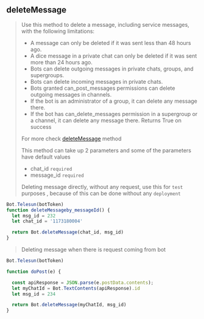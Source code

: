 ## deleteMessage

> Use this method to delete a message, including service messages, with the following limitations:
>
> - A message can only be deleted if it was sent less than 48 hours ago.
> - A dice message in a private chat can only be deleted if it was sent more than 24 hours ago.
> - Bots can delete outgoing messages in private chats, groups, and supergroups.
> - Bots can delete incoming messages in private chats.
> - Bots granted can_post_messages permissions can delete outgoing messages in channels.
> - If the bot is an administrator of a group, it can delete any message there.
> - If the bot has can_delete_messages permission in a supergroup or a channel, it can delete any message there. Returns True on success
>
> For more check [deleteMessage](https://core.telegram.org/bots/api#deletemessage) method
>
> This method can take up 2 parameters and
> some of the parameters have default values
>
> - chat_id `required`
> - message_id `required`
>
> Deleting message directly, without any request, use this for `test` purposes , because of this can be done without any `deployment`

```js
Bot.Telesun(botToken)
function deleteMessageby_messageId() {
  let msg_id = 232
  let chat_id = '1173180004'

  return Bot.deleteMessage(chat_id, msg_id)
}
```

> Deleting message when there is request coming from bot

```JavaScript
Bot.Telesun(botToken)

function doPost(e) {

  const apiResponse = JSON.parse(e.postData.contents);
  let myChatId = Bot.TextContents(apiResponse).id
  let msg_id = 234

  return Bot.deleteMessage(myChatId, msg_id)
}
```
